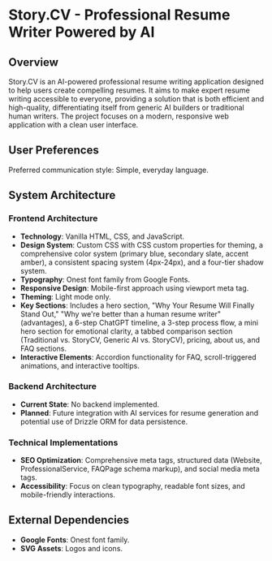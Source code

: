 # Story.CV - Professional Resume Writer Powered by AI

## Overview
Story.CV is an AI-powered professional resume writing application designed to help users create compelling resumes. It aims to make expert resume writing accessible to everyone, providing a solution that is both efficient and high-quality, differentiating itself from generic AI builders or traditional human writers. The project focuses on a modern, responsive web application with a clean user interface.

## User Preferences
Preferred communication style: Simple, everyday language.

## System Architecture

### Frontend Architecture
- **Technology**: Vanilla HTML, CSS, and JavaScript.
- **Design System**: Custom CSS with CSS custom properties for theming, a comprehensive color system (primary blue, secondary slate, accent amber), a consistent spacing system (4px-24px), and a four-tier shadow system.
- **Typography**: Onest font family from Google Fonts.
- **Responsive Design**: Mobile-first approach using viewport meta tag.
- **Theming**: Light mode only.
- **Key Sections**: Includes a hero section, "Why Your Resume Will Finally Stand Out," "Why we're better than a human resume writer" (advantages), a 6-step ChatGPT timeline, a 3-step process flow, a mini hero section for emotional clarity, a tabbed comparison section (Traditional vs. StoryCV, Generic AI vs. StoryCV), pricing, about us, and FAQ sections.
- **Interactive Elements**: Accordion functionality for FAQ, scroll-triggered animations, and interactive tooltips.

### Backend Architecture
- **Current State**: No backend implemented.
- **Planned**: Future integration with AI services for resume generation and potential use of Drizzle ORM for data persistence.

### Technical Implementations
- **SEO Optimization**: Comprehensive meta tags, structured data (Website, ProfessionalService, FAQPage schema markup), and social media meta tags.
- **Accessibility**: Focus on clean typography, readable font sizes, and mobile-friendly interactions.

## External Dependencies

- **Google Fonts**: Onest font family.
- **SVG Assets**: Logos and icons.